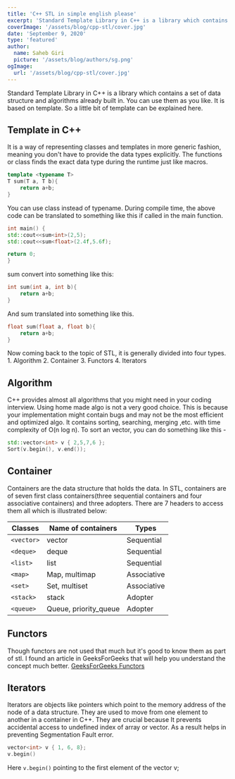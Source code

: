 ```yaml
---
title: 'C++ STL in simple english please'
excerpt: 'Standard Template Library in C++ is a library which contains a set of data structure and algorithms already built in.'
coverImage: '/assets/blog/cpp-stl/cover.jpg'
date: 'September 9, 2020'
type: 'featured'
author:
  name: Saheb Giri
  picture: '/assets/blog/authors/sg.png'
ogImage:
  url: '/assets/blog/cpp-stl/cover.jpg'
---
```


Standard Template Library in C++ is a library which contains a set of data structure and algorithms already built in. You can use them as you like. It is based on template. So a little bit of template can be explained here.

## Template in C++

It is a way of representing classes and templates in more generic fashion, meaning you don't have to provide the data types explicitly. The functions or class finds the exact data type during the runtime just like macros.

```cpp
template <typename T>
T sum(T a, T b){
	return a+b;
}
```

You can use class instead of typename. During compile time, the above code can be translated to something like this if called in the main function.

```cpp
int main() {
std::cout<<sum<int>(2,5);
std::cout<<sum<float>(2.4f,5.6f);

return 0;
}
```

sum<int> convert into something like this:

```cpp
int sum(int a, int b){
	return a+b;
}
```

And sum<float > translated into something like this.

```cpp
float sum(float a, float b){
	return a+b;
}
```

Now coming back to the topic of STL, it is generally divided into four types. 1. Algorithm 2. Container 3. Functors 4. Iterators

## Algorithm

C++ provides almost all algorithms that you might need in your coding interview. Using home made algo is not a very good choice. This is because your implementation might contain bugs and may not be the most efficient and optimized algo. It contains sorting, searching, merging ,etc. with time complexity of O(n log n). To sort an vector, you can do something like this -

```cpp
std::vector<int> v { 2,5,7,6 };
Sort(v.begin(), v.end());
```

## Container

Containers are the data structure that holds the data. In STL, containers are of seven first class containers(three sequential containers and four associative containers) and three adopters. There are 7 headers to access them all which is illustrated below:

<div>

| Classes    | Name of containers    | Types       |
| ---------- | --------------------- | ----------- |
| `<vector>` | vector                | Sequential  |
| `<deque>`  | deque                 | Sequential  |
| `<list>`   | list                  | Sequential  |
| `<map>`    | Map, multimap         | Associative |
| `<set>`    | Set, multiset         | Associative |
| `<stack>`  | stack                 | Adopter     |
| `<queue>`  | Queue, priority_queue | Adopter     |

</div>

## Functors

Though functors are not used that much but it's good to know them as part of stl. I found an article in GeeksForGeeks that will help you understand the concept much better.
[GeeksForGeeks Functors](https://www.geeksforgeeks.org/functors-in-cpp/)

## Iterators

Iterators are objects like pointers which point to the memory address of the node of a data structure. They are used to move from one element to another in a container in C++. They are crucial because It prevents accidental access to undefined index of array or vector. As a result helps in preventing Segmentation Fault error.

```cpp
vector<int> v { 1, 6, 8};
v.begin()
```

Here `v.begin()` pointing to the first element of the vector v;
